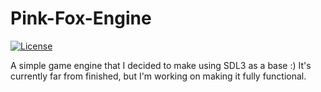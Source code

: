 # Pink-Fox-Engine

[![License](https://img.shields.io/badge/License-Apache_2.0-blue.svg)](https://opensource.org/licenses/Apache-2.0)

A simple game engine that I decided to make using SDL3 as a base :)
It's currently far from finished, but I'm working on making it fully functional.
